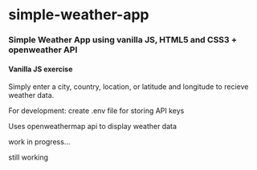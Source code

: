 # simple-weather-app
### Simple Weather App using vanilla JS, HTML5 and CSS3 + openweather API
#### Vanilla JS exercise
Simply enter a city, country, location, or latitude and longitude to recieve weather data.

For development: create .env file for storing API keys

Uses openweathermap api to display weather data

work in progress...

still working
